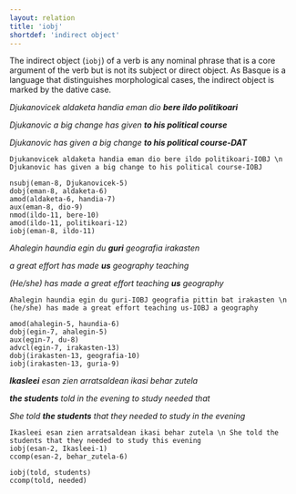 ```yaml
---
layout: relation
title: 'iobj'
shortdef: 'indirect object'
---
```


The indirect object (`iobj`) of a verb is any nominal phrase that is a core argument of the verb but is not its subject or direct object. 
As Basque is a language that distinguishes morphological cases, the indirect object is marked by the dative case. 

*Djukanovicek aldaketa handia eman dio **bere ildo politikoari***

*Djukanovic      a big change   has given  **to his political course***

*Djukanovic has given a big change **to his political course-DAT***

~~~ sdparse
Djukanovicek aldaketa handia eman dio bere ildo politikoari-IOBJ \n Djukanovic has given a big change to his political course-IOBJ 

nsubj(eman-8, Djukanovicek-5)
dobj(eman-8, aldaketa-6)
amod(aldaketa-6, handia-7)
aux(eman-8, dio-9)
nmod(ildo-11, bere-10)
amod(ildo-11, politikoari-12)
iobj(eman-8, ildo-11)
~~~


*Ahalegin haundia egin du **guri** geografia   irakasten* 

*a great effort       has made **us**  geography  teaching*

*(He/she) has made a great effort teaching **us** geography*

~~~ sdparse
Ahalegin haundia egin du guri-IOBJ geografia pittin bat irakasten \n (he/she) has made a great effort teaching us-IOBJ a geography 

amod(ahalegin-5, haundia-6)
dobj(egin-7, ahalegin-5)
aux(egin-7, du-8)
advcl(egin-7, irakasten-13)
dobj(irakasten-13, geografia-10)
iobj(irakasten-13, guria-9)
~~~


***Ikasleei**     esan zien arratsaldean  ikasi  behar zutela* 

***the students**   told   in the evening to study  needed that*

*She told **the students** that they needed to study in the evening*

~~~ sdparse
Ikasleei esan zien arratsaldean ikasi behar zutela \n She told the students that they needed to study this evening
iobj(esan-2, Ikasleei-1)
ccomp(esan-2, behar_zutela-6)

iobj(told, students)
ccomp(told, needed)
~~~
